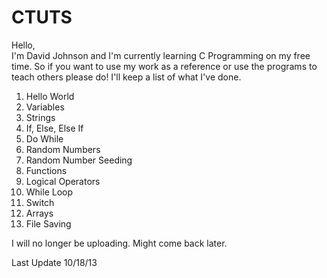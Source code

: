 CTUTS
=====

Hello, 
<br>
I'm David Johnson and I'm currently learning C Programming on my free time. So if you want to use my work as a reference or use the programs to teach others please do! I'll keep a list of what I've done.

1. Hello World
2. Variables
3. Strings
4. If, Else, Else If
5. Do While
6. Random Numbers
7. Random Number Seeding
8. Functions
9. Logical Operators
10. While Loop
11. Switch
12. Arrays
13. File Saving

I will no longer be uploading. Might come back later.

Last Update 10/18/13
